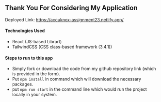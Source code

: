 ## Thank You For Considering My Application

Deployed Link: https://accuknox-assignment23.netlify.app/

#### Technologies Used
 - React (JS-based Librart)
 - TailwindCSS (CSS class-based framework (3.4.1))

 #### Steps to run to this app

 - Simply fork or download the code from my github repository link  (which is provided in the form).
 - Put ```npm install``` in command which will download the necessary packages.
 - put ```npm run start``` in the command line which would run the project locally in your system.
